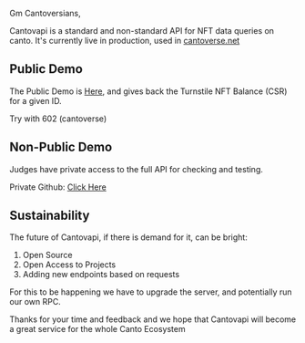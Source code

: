 Gm Cantoversians,

Cantovapi is a standard and non-standard API for NFT data queries on canto. It's currently live in production, used in [cantoverse.net](https://cantoverse.net)

## Public Demo

The Public Demo is [Here](https://cantovapidemo.surge.sh/), and gives back the Turnstile NFT Balance (CSR) for a given ID.

Try with 602 (cantoverse)

## Non-Public Demo

Judges have private access to the full API for checking and testing.

Private Github: [Click Here](https://github.com/ngmisl/cantovapi-the_coh_6)

## Sustainability

The future of Cantovapi, if there is demand for it, can be bright:

1. Open Source
2. Open Access to Projects
3. Adding new endpoints based on requests

For this to be happening we have to upgrade the server, and potentially run our own RPC.

Thanks for your time and feedback and we hope that Cantovapi will become a great service for the whole Canto Ecosystem
